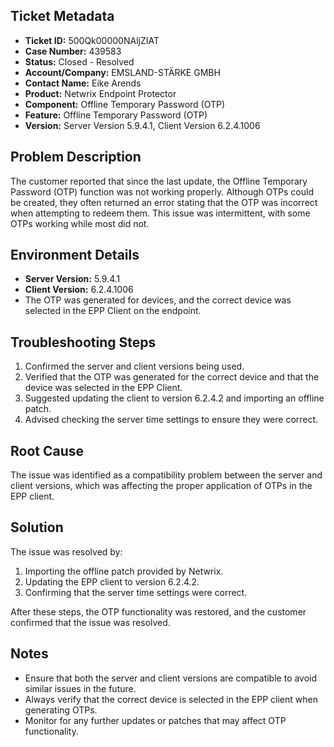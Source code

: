## Ticket Metadata
- **Ticket ID:** 500Qk00000NAljZIAT
- **Case Number:** 439583
- **Status:** Closed - Resolved
- **Account/Company:** EMSLAND-STÄRKE GMBH
- **Contact Name:** Eike Arends
- **Product:** Netwrix Endpoint Protector
- **Component:** Offline Temporary Password (OTP)
- **Feature:** Offline Temporary Password (OTP)
- **Version:** Server Version 5.9.4.1, Client Version 6.2.4.1006

## Problem Description
The customer reported that since the last update, the Offline Temporary Password (OTP) function was not working properly. Although OTPs could be created, they often returned an error stating that the OTP was incorrect when attempting to redeem them. This issue was intermittent, with some OTPs working while most did not.

## Environment Details
- **Server Version:** 5.9.4.1
- **Client Version:** 6.2.4.1006
- The OTP was generated for devices, and the correct device was selected in the EPP Client on the endpoint.

## Troubleshooting Steps
1. Confirmed the server and client versions being used.
2. Verified that the OTP was generated for the correct device and that the device was selected in the EPP Client.
3. Suggested updating the client to version 6.2.4.2 and importing an offline patch.
4. Advised checking the server time settings to ensure they were correct.

## Root Cause
The issue was identified as a compatibility problem between the server and client versions, which was affecting the proper application of OTPs in the EPP client.

## Solution
The issue was resolved by:
1. Importing the offline patch provided by Netwrix.
2. Updating the EPP client to version 6.2.4.2.
3. Confirming that the server time settings were correct.

After these steps, the OTP functionality was restored, and the customer confirmed that the issue was resolved.

## Notes
- Ensure that both the server and client versions are compatible to avoid similar issues in the future.
- Always verify that the correct device is selected in the EPP client when generating OTPs.
- Monitor for any further updates or patches that may affect OTP functionality.